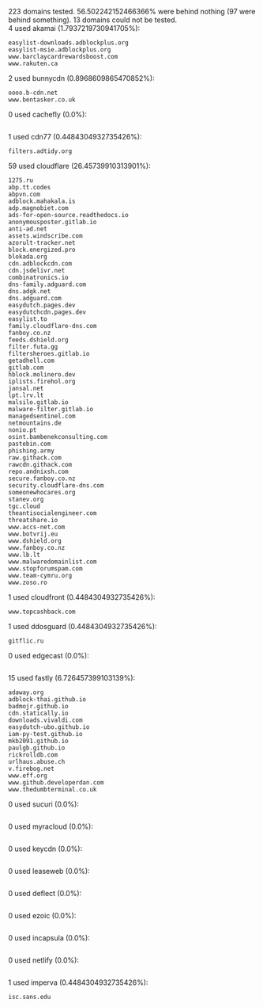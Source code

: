 223 domains tested. 56.502242152466366% were behind nothing (97 were behind something). 13 domains could not be tested.<br>
4 used akamai (1.7937219730941705%):
```
easylist-downloads.adblockplus.org
easylist-msie.adblockplus.org
www.barclaycardrewardsboost.com
www.rakuten.ca
```

2 used bunnycdn (0.8968609865470852%):
```
oooo.b-cdn.net
www.bentasker.co.uk
```

0 used cachefly (0.0%):
```

```

1 used cdn77 (0.4484304932735426%):
```
filters.adtidy.org
```

59 used cloudflare (26.45739910313901%):
```
1275.ru
abp.tt.codes
abpvn.com
adblock.mahakala.is
adp.magnobiet.com
ads-for-open-source.readthedocs.io
anonymousposter.gitlab.io
anti-ad.net
assets.windscribe.com
azorult-tracker.net
block.energized.pro
blokada.org
cdn.adblockcdn.com
cdn.jsdelivr.net
combinatronics.io
dns-family.adguard.com
dns.adgk.net
dns.adguard.com
easydutch.pages.dev
easydutchcdn.pages.dev
easylist.to
family.cloudflare-dns.com
fanboy.co.nz
feeds.dshield.org
filter.futa.gg
filtersheroes.gitlab.io
getadhell.com
gitlab.com
hblock.molinero.dev
iplists.firehol.org
jansal.net
lpt.lrv.lt
malsilo.gitlab.io
malware-filter.gitlab.io
managedsentinel.com
netmountains.de
nonio.pt
osint.bambenekconsulting.com
pastebin.com
phishing.army
raw.githack.com
rawcdn.githack.com
repo.andnixsh.com
secure.fanboy.co.nz
security.cloudflare-dns.com
someonewhocares.org
stanev.org
tgc.cloud
theantisocialengineer.com
threatshare.io
www.accs-net.com
www.botvrij.eu
www.dshield.org
www.fanboy.co.nz
www.lb.lt
www.malwaredomainlist.com
www.stopforumspam.com
www.team-cymru.org
www.zoso.ro
```

1 used cloudfront (0.4484304932735426%):
```
www.topcashback.com
```

1 used ddosguard (0.4484304932735426%):
```
gitflic.ru
```

0 used edgecast (0.0%):
```

```

15 used fastly (6.726457399103139%):
```
adaway.org
adblock-thai.github.io
badmojr.github.io
cdn.statically.io
downloads.vivaldi.com
easydutch-ubo.github.io
iam-py-test.github.io
mkb2091.github.io
paulgb.github.io
rickrolldb.com
urlhaus.abuse.ch
v.firebog.net
www.eff.org
www.github.developerdan.com
www.thedumbterminal.co.uk
```

0 used sucuri (0.0%):
```

```

0 used myracloud (0.0%):
```

```

0 used keycdn (0.0%):
```

```

0 used leaseweb (0.0%):
```

```

0 used deflect (0.0%):
```

```

0 used ezoic (0.0%):
```

```

0 used incapsula (0.0%):
```

```

0 used netlify (0.0%):
```

```

1 used imperva (0.4484304932735426%):
```
isc.sans.edu
```
